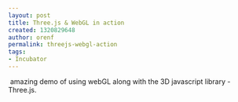 ```yaml
---
layout: post
title: Three.js & WebGL in action
created: 1320829648
author: orenf
permalink: threejs-webgl-action
tags:
- Incubator
---
```

<p>&nbsp;amazing demo of using webGL along with the 3D javascript library - Three.js.</p>
